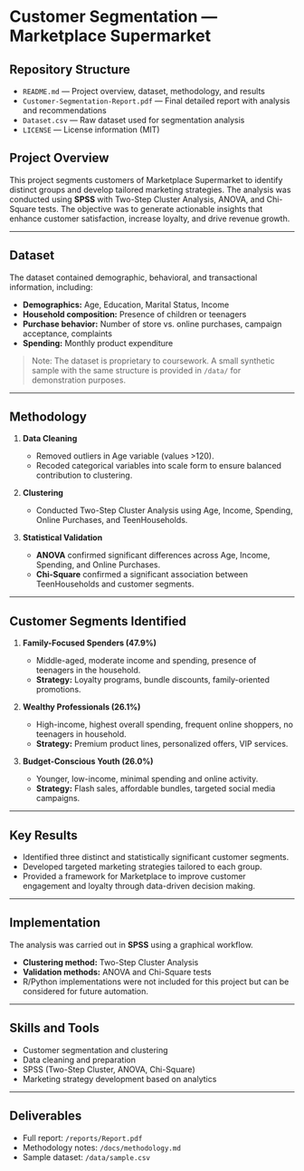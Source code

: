 # Customer Segmentation — Marketplace Supermarket

## Repository Structure

- `README.md` — Project overview, dataset, methodology, and results  
- `Customer-Segmentation-Report.pdf` — Final detailed report with analysis and recommendations  
- `Dataset.csv` — Raw dataset used for segmentation analysis   
- `LICENSE` — License information (MIT)  

## Project Overview
This project segments customers of Marketplace Supermarket to identify distinct groups and develop tailored marketing strategies. The analysis was conducted using **SPSS** with Two-Step Cluster Analysis, ANOVA, and Chi-Square tests. The objective was to generate actionable insights that enhance customer satisfaction, increase loyalty, and drive revenue growth.

---

## Dataset
The dataset contained demographic, behavioral, and transactional information, including:

- **Demographics:** Age, Education, Marital Status, Income  
- **Household composition:** Presence of children or teenagers  
- **Purchase behavior:** Number of store vs. online purchases, campaign acceptance, complaints  
- **Spending:** Monthly product expenditure  

> Note: The dataset is proprietary to coursework. A small synthetic sample with the same structure is provided in `/data/` for demonstration purposes.

---

## Methodology
1. **Data Cleaning**  
   - Removed outliers in Age variable (values >120).  
   - Recoded categorical variables into scale form to ensure balanced contribution to clustering.

2. **Clustering**  
   - Conducted Two-Step Cluster Analysis using Age, Income, Spending, Online Purchases, and TeenHouseholds.

3. **Statistical Validation**  
   - **ANOVA** confirmed significant differences across Age, Income, Spending, and Online Purchases.  
   - **Chi-Square** confirmed a significant association between TeenHouseholds and customer segments.

---

## Customer Segments Identified
1. **Family-Focused Spenders (47.9%)**  
   - Middle-aged, moderate income and spending, presence of teenagers in the household.  
   - **Strategy:** Loyalty programs, bundle discounts, family-oriented promotions.

2. **Wealthy Professionals (26.1%)**  
   - High-income, highest overall spending, frequent online shoppers, no teenagers in household.  
   - **Strategy:** Premium product lines, personalized offers, VIP services.

3. **Budget-Conscious Youth (26.0%)**  
   - Younger, low-income, minimal spending and online activity.  
   - **Strategy:** Flash sales, affordable bundles, targeted social media campaigns.

---

## Key Results
- Identified three distinct and statistically significant customer segments.  
- Developed targeted marketing strategies tailored to each group.  
- Provided a framework for Marketplace to improve customer engagement and loyalty through data-driven decision making.

---

## Implementation
The analysis was carried out in **SPSS** using a graphical workflow.  

- **Clustering method:** Two-Step Cluster Analysis  
- **Validation methods:** ANOVA and Chi-Square tests  
- R/Python implementations were not included for this project but can be considered for future automation.

---

## Skills and Tools
- Customer segmentation and clustering  
- Data cleaning and preparation  
- SPSS (Two-Step Cluster, ANOVA, Chi-Square)  
- Marketing strategy development based on analytics  

---

## Deliverables
- Full report: `/reports/Report.pdf`  
- Methodology notes: `/docs/methodology.md`  
- Sample dataset: `/data/sample.csv`


